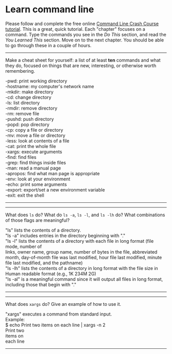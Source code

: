 # Learn command line

Please follow and complete the free online [Command Line Crash Course
tutorial](http://cli.learncodethehardway.org/book/). This is a great,
quick tutorial. Each "chapter" focuses on a command. Type the commands
you see in the _Do This_ section, and read the _You Learned This_
section. Move on to the next chapter. You should be able to go through
these in a couple of hours.


---

Make a cheat sheet for yourself: a list of at least **ten** commands and what they do, focused on things that are new, interesting, or otherwise worth remembering.

-pwd: print working directory  
-hostname:	my computer's network name  
-mkdir:	make directory  
-cd:	change directory  
-ls:	list directory  
-rmdir:	remove directory  
-rm: 	remove file  
-pushd:	push directory  
-popd:	pop directory  
-cp:	copy a file or directory  
-mv:	move a file or directory  
-less:	look at contents of a file  
-cat:	print the whole file  
-xargs:	execute arguments  
-find:	find files  
-grep:	find things inside files  
-man:	read a manual page  
-apropos:	find what man page is appropriate  
-env:	look at your environment  
-echo:	print some arguments  
-export:	export/set a new environment variable  
-exit:	exit the shell  

---


---

What does `ls` do? What do `ls -a`, `ls -l`, and `ls -lh` do? What combinations of those flags are meaningful?

"ls" lists the contents of  a directory.  
"ls -a" includes entries in the directory beginning with "."  
"ls -l" lists the contents of a directory with each file in long format (file mode, number of  
     links, owner name, group name, number of bytes in the file, abbreviated month, day-of-month file was
     last modified, hour file last modified, minute file last modified, and the pathname)  
"ls -lh" lists the contents of a directory in long format with the file size in Human readable format (e.g., 1K 234M 2G)    
"ls -al" is a meaningful command since it will output all files in long format, including those that begin with "."  

---


---

What does `xargs` do? Give an example of how to use it.

"xargs" executes a command from standard input.   
Example:  
$ echo Print two items on each line | xargs -n 2  
Print two  
items on  
each line  


---

